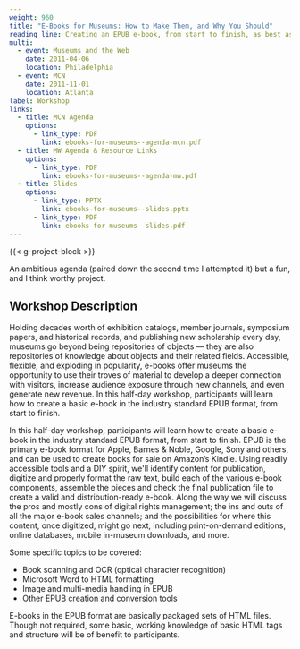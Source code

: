 ```yaml
---
weight: 960
title: "E-Books for Museums: How to Make Them, and Why You Should"
reading_line: Creating an EPUB e-book, from start to finish, as best as we can
multi:
  - event: Museums and the Web
    date: 2011-04-06
    location: Philadelphia
  - event: MCN
    date: 2011-11-01
    location: Atlanta
label: Workshop
links:
  - title: MCN Agenda
    options:
      - link_type: PDF
        link: ebooks-for-museums--agenda-mcn.pdf
  - title: MW Agenda & Resource Links
    options:
      - link_type: PDF
        link: ebooks-for-museums--agenda-mw.pdf
  - title: Slides
    options:
      - link_type: PPTX
        link: ebooks-for-museums--slides.pptx
      - link_type: PDF
        link: ebooks-for-museums--slides.pdf
---
```


{{< g-project-block >}}

An ambitious agenda (paired down the second time I attempted it) but a fun, and I think worthy project.

## Workshop Description

Holding decades worth of exhibition catalogs, member journals, symposium papers, and historical records, and publishing new scholarship every day, museums go beyond being repositories of objects — they are also repositories of knowledge about objects and their related fields. Accessible, flexible, and exploding in popularity, e-books offer museums the opportunity to use their troves of material to develop a deeper connection with visitors, increase audience exposure through new channels, and even generate new revenue. In this half-day workshop, participants will learn how to create a basic e-book in the industry standard EPUB format, from start to finish.

In this half-day workshop, participants will learn how to create a basic e-book in the industry standard EPUB format, from start to finish. EPUB is the primary e-book format for Apple, Barnes & Noble, Google, Sony and others, and can be used to create books for sale on Amazon’s Kindle. Using readily accessible tools and a DIY spirit, we'll identify content for publication, digitize and properly format the raw text, build each of the various e-book components, assemble the pieces and check the final publication file to create a valid and distribution-ready e-book. Along the way we will discuss the pros and mostly cons of digital rights management; the ins and outs of all the major e-book sales channels; and the possibilities for where this content, once digitized, might go next, including print-on-demand editions, online databases, mobile in-museum downloads, and more.

Some specific topics to be covered:

- Book scanning and OCR (optical character recognition)
- Microsoft Word to HTML formatting
- Image and multi-media handling in EPUB
- Other EPUB creation and conversion tools

E-books in the EPUB format are basically packaged sets of HTML files. Though not required, some basic, working knowledge of basic HTML tags and structure will be of benefit to participants.


